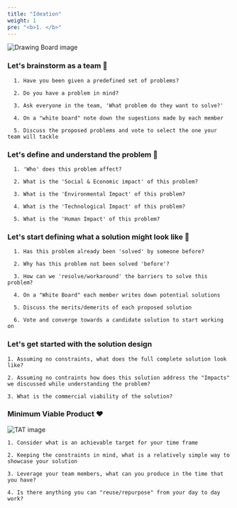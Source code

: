 ```yaml
---
title: "Ideation"
weight: 1
pre: "<b>1. </b>"
---
```


![Drawing Board image](/images/067-graphic-tablet.png?width=20%)

### Let's brainstorm as a team 🤔
```
  1. Have you been given a predefined set of problems?
  
  2. Do you have a problem in mind?
  
  3. Ask everyone in the team, 'What problem do they want to solve?'
  
  4. On a "white board" note down the sugestions made by each member
                                                                             
  5. Discuss the proposed problems and vote to select the one your team will tackle
```

### Let's define and understand the problem 🎯
```
  1. 'Who' does this problem affect?
  
  2. What is the 'Social & Economic impact' of this problem?
  
  3. What is the 'Environmental Impact' of this problem?
  
  4. What is the 'Technological Impact' of this problem?
  
  5. What is the 'Human Impact' of this problem?
```
### Let's start defining what a solution might look like 🔎
```
  1. Has this problem already been 'solved' by someone before?
  
  2. Why has this problem not been solved 'before'?
  
  3. How can we 'resolve/workaround' the barriers to solve this problem?

  4. On a "White Board" each member writes down potential solutions

  5. Discuss the merits/demerits of each proposed solution

  6. Vote and converge towards a candidate solution to start working on
```
### Let's get started with the solution design

```
1. Assuming no constraints, what does the full complete solution look like?

2. Assuming no contraints how does this solution address the "Impacts" we discussed while understanding the problem?

3. What is the commercial viability of the solution?

```

### Minimum Viable Product ❤️
![TAT image](/images/043-browser-1.png?width=20%)

```
1. Consider what is an achievable target for your time frame
   
2. Keeping the constraints in mind, what is a relatively simple way to showcase your solution
   
3. Leverage your team members, what can you produce in the time that you have?

4. Is there anything you can "reuse/repurpose" from your day to day work?
```
  



